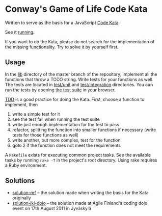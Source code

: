 # Conway's Game of Life Code Kata

Written to serve as the basis for a JavaScript [Code
Kata](http://en.wikipedia.org/wiki/Kata_\(programming\)).

See it [running](https://tkareine.github.io/game_of_life/example/).

If you want to do the Kata, please do not search for the implementation
of the missing functionality. Try to solve it by yourself first.

## Usage

In the [lib](https://github.com/tkareine/game_of_life/tree/master/lib)
directory of the master branch of the repository, implement all the
functions that throw a TODO string. Write tests for your functions as
well. The tests are located in
[test/unit](https://github.com/tkareine/game_of_life/tree/master/test/unit)
and
[test/integration](https://github.com/tkareine/game_of_life/tree/master/test/integration)
directories. You can run the tests by opening [the test
suite](https://tkareine.github.io/game_of_life/test/support/runner.html)
in your browser.

[TDD](http://en.wikipedia.org/wiki/Test-driven_development) is a good
practice for doing the Kata. First, choose a function to implement, then

1. write a simple test for it
2. see the test fail when running the test suite
3. write just enough implementation for the test to pass
4. refactor, splitting the function into smaller functions if necessary
   (write tests for those functions as well)
5. write another, but more complex, test for the function
6. goto 2 if the function does not meet the requirements

A `Rakefile` exists for executing common project tasks. See the
available tasks by running `rake -T` in the project's root
directory. Using rake requires a Ruby environment.

## Solutions

* [solution-ref](https://github.com/tkareine/game_of_life/commits/solution-ref)
  – the solution made when writing the basis for the Kata originally
* [solution-jkl-dojo](https://github.com/tkareine/game_of_life/commits/solution-jkl-dojo)
  – the solution made at Agile Finland's coding dojo event on 17th
  August 2011 in Jyväskylä
